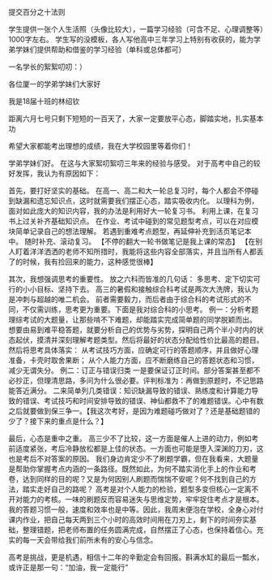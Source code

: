 提交百分之十法则

学生提供一张个人生活照（头像比较大），一篇学习经验（可含不足、心理调整等）1000字左右。
学生写的没模板，各人写他高中三年学习上特别有收获的，能为学弟学妹们提供帮助和借鉴的学习经验（单科或总体都可）

一名学长的絮絮叨叨：）








各位厦一的学弟学妹们大家好

我是18届十班的林绍钦

距离六月七号只剩下短短的一百天了，大家一定要放平心态，脚踏实地，扎实基本功

希望大家都能考出理想的成绩，我在大学校园里等着你们！















学弟学妹们好。
在这与大家絮叨絮叨三年来的经验与感受。
对于高考中自己的较好发挥，我认为有原因如下：

首先，要打好坚实的基础。
在高一、高二和大一轮总复习时，每个人都会不停碰到缺漏和遗忘知识点，这时就需要我们摆正心态，踏实吸收内化。
以理科为例，面对如此庞大的知识内容，我的办法是利用好大一轮复习书。
利用上课，在复习书上过关补齐基础知识点。
在作业、考试中碰到的常见题型考点，可以在对应模块简单记录自己的想法理解。
若遇到重难考点题型，再延伸补充到活页笔记本中。
随时补充、滚动复习。
【不停的翻大一轮书做笔记是我上课的常态】
【在别人盯着洋洋洒洒的老师不知所措时，我能将这些内容全部落实，并且当所有人都丢了的时候，我有捡回来的能力，这种感觉很棒】


其次，我想强调思考的重要性。
放之六科而皆准的几句话：
多思考、定下切实可行的小小目标、坚持下去。
高三的暑假和接触综合科考试是两次大洗牌，我认为是冲刺与超越的唯二机会。
前者需要毅力，而后者由于综合科的考试形式的不同，不仅需训练，思考更为重要。下面是我对综合科的小思考。
例一：分析考题
理综考试的大题量，让那些啃不下难题，却能踏实完成简单题的同学脱颖而出。
想要由易到难平稳答题，就要分析自己的优势与劣势，探明自己两个半小时内的状态起伏，摸清并深刻理解考题类型。然后将最好的状态分配给性价比最高的题目。
然后将思考具体落实：
从考试技巧方面，应确定可行的答题顺序，并且做好心理准备，卡壳时取舍果断；
从个人能力方面，应不断磨练自己的答题状态和习惯，减少无谓失分。
例二：订正与错误归类
一是要保证订正时间。部分答案甚至都不必抄正，但理清思路，多问为什么很必要。评判标准为：再做到原题时，不记思路能答近满分。
二来简单列几类错误：知识缺漏导致的错误、熟练度和计算能力导致的错误、考试技巧和时间安排导致的错误、神仙都救不了的难题错误。心中有数之后就要做到保三争一。【我这次考好，是因为难题碰巧做对了？还是基础题错的少了？接下来的重点是什么？】


最后，心态是重中之重。
高三少不了比较，这一方面是催人上进的动力，例如考前适度紧张，考后冷静放松都是上佳的状态。一方面也可能是堕入深渊的刀刃，这也是考后不对答案的原因。
我们身边肯定少不了刷题学霸，但在我看来，大题量是帮助你掌握考点内涵的一条路径。既然如此，为何不踏实消化手上的作业和考卷，达到同样的目的呢？又是为何因别人刷题而惴惴不安呢？何不找到自己的方法，踏实走好自己的路呢？
高考是对个人能力的检验，题型多变但核心一定离不开对能力的考核。一味的刷题反而容易迷失与思维定势，牢牢捉住考点才是根本。
我的答题习惯一般，速度和效率也是中等。因此，我周末便泡在学校，全身心对付课内作业，把自己每天两到三个小时的高效时间用在刀刃上，剩下的时间夯实基础，整理错题，把老师布置的任务圆满完成，自然摆正了心态，也保持着信心。充实的每一天会带给我们前所未有的安心与信念。


高考是挑战，更是机遇，相信十二年的辛勤定会有回报。斟满水缸的最后一瓢水，或许正是那一句：“加油，我一定能行”

